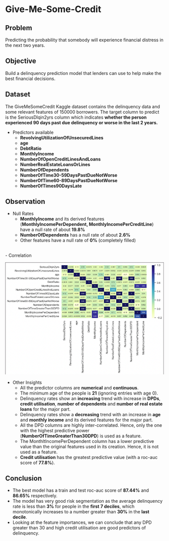 # Give-Me-Some-Credit

## Problem
Predicting the probability that somebody will experience financial distress in the next two years.

## Objective
Build a delinquency prediction model that lenders can use to help make the best financial decisions.

## Dataset
The GiveMeSomeCredit Kaggle dataset contains the delinquency data and some relevant features of 150000 borrowers. The target column to predict is the SeriousDlqin2yrs column which indicates **whether the person experienced 90 days past due delinquency or worse in the last 2 years.**

- Predictors available
  - **RevolvingUtilizationOfUnsecuredLines**
  - **age**
  - **DebtRatio**
  - **MonthlyIncome**
  - **NumberOfOpenCreditLinesAndLoans**
  - **NumberRealEstateLoansOrLines**
  - **NumberOfDependents**
  - **NumberOfTime30-59DaysPastDueNotWorse**
  - **NumberOfTime60-89DaysPastDueNotWorse**
  - **NumberOfTimes90DaysLate**
 
## Observation
- Null Rates
  - **MonthlyIncome** and its derived features (**MonthlyIncomePerDependent, MonthlyIncomePerCreditLine**) have a null rate of about **19.8%**
  - **NumberOfDependents** has a null rate of about **2.6%**
  - Other features have a null rate of **0%** (completely filled)
</br>
- Correlation
<p align="center">
  <img src="./images/correlation.png" />
</p>

- Other Insights
  - All the predictor columns are **numerical** and **continuous**.
  - The minimum age of the people is **21** (ignoring entries with age 0).
  - Delinquency rates show an **increasing** trend with increase in **DPDs**, **credit utilisation**, **number of dependents** and **number of real estate loans** for the major part.
  - Delinquency rates show a **decreasing** trend with an increase in **age** and **monthly income** and its derived features for the major part.
  - All the DPD columns are highly inter-correlated. Hence, only the one with the highest predictive power (**NumberOfTimeGreaterThan30DPD**) is used as a feature.
  - The MonthltIncomePerDependent column has a lower predictive value than the original features used in its creation. Hence, it is not used as a feature.
  - **Credit utilisation** has the greatest predictive value (with a roc-auc score of **77.8%**).

## Conclusion
- The best model has a train and test roc-auc score of **87.44%** and **86.65%** respectively.
- The model has very good risk segmentation as the average delinquency rate is less than **3%** for people in the **first** **7 deciles**, which monotonically increases to a number greater than **30%** in the **last decile**.
- Looking at the feature importances, we can conclude that any DPD greater than 30 and high credit utilisation are good predictors of delinquency.
